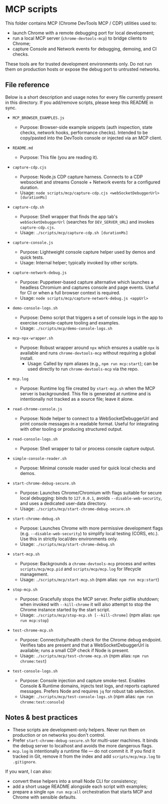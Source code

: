 
# MCP scripts

This folder contains MCP (Chrome DevTools MCP / CDP) utilities used to:

- launch Chrome with a remote debugging port for local development;
- run a local MCP server (`chrome-devtools-mcp`) to bridge clients to Chrome;
- capture Console and Network events for debugging, demoing, and CI checks.

These tools are for trusted development environments only. Do not run them on
production hosts or expose the debug port to untrusted networks.

File reference
--------------

Below is a short description and usage notes for every file currently present
in this directory. If you add/remove scripts, please keep this README in sync.

- `MCP_BROWSER_EXAMPLES.js`
	- Purpose: Browser-side example snippets (auth inspection, state checks,
		network hooks, performance checks). Intended to be copy/pasted into the
		DevTools console or injected via an MCP client.

- `README.md`
	- Purpose: This file (you are reading it).

- `capture-cdp.cjs`
	- Purpose: Node.js CDP capture harness. Connects to a CDP websocket and
		streams Console + Network events for a configured duration.
	- Usage: `node scripts/mcp/capture-cdp.cjs <webSocketDebuggerUrl> [durationMs]`

- `capture-cdp.sh`
	- Purpose: Shell wrapper that finds the app tab's `webSocketDebuggerUrl`
		(searches for `DEV_SERVER_URL`) and invokes `capture-cdp.cjs`.
	- Usage: `./scripts/mcp/capture-cdp.sh [durationMs]`

- `capture-console.js`
	- Purpose: Lightweight console capture helper used by demos and quick tests.
	- Usage: Internal helper; typically invoked by other scripts.

- `capture-network-debug.js`
	- Purpose: Puppeteer-based capture alternative which launches a headless
		Chromium and captures console and page events. Useful for CI or when a
		full browser context is required.
	- Usage: `node scripts/mcp/capture-network-debug.js <appUrl>`

- `demo-console-logs.sh`
	- Purpose: Demo script that triggers a set of console logs in the app to
		exercise console-capture tooling and examples.
	- Usage: `./scripts/mcp/demo-console-logs.sh`

- `mcp-npx-wrapper.sh`
	- Purpose: Robust wrapper around `npx` which ensures a usable `npx` is
		available and runs `chrome-devtools-mcp` without requiring a global
		install.
		- Usage: Called by npm aliases (e.g., `npm run mcp:start`); can be used
		directly to run `chrome-devtools-mcp` via the repo.

- `mcp.log`
	- Purpose: Runtime log file created by `start-mcp.sh` when the MCP server is
		backgrounded. This file is generated at runtime and is intentionally not
		tracked as a source file; leave it alone.

- `read-chrome-console.js`
	- Purpose: Node helper to connect to a WebSocketDebuggerUrl and print
		console messages in a readable format. Useful for integrating with other
		tooling or producing structured output.

- `read-console-logs.sh`
	- Purpose: Shell wrapper to tail or process console capture output.

- `simple-console-reader.sh`
	- Purpose: Minimal console reader used for quick local checks and demos.

- `start-chrome-debug-secure.sh`
	- Purpose: Launches Chrome/Chromium with flags suitable for secure local
		debugging: binds to `127.0.0.1`, avoids `--disable-web-security`, and
		uses a dedicated user-data directory.
	- Usage: `./scripts/mcp/start-chrome-debug-secure.sh`

- `start-chrome-debug.sh`
	- Purpose: Launches Chrome with more permissive development flags (e.g.
		`--disable-web-security`) to simplify local testing (CORS, etc.). Use
		this in strictly local/dev environments only.
	- Usage: `./scripts/mcp/start-chrome-debug.sh`

- `start-mcp.sh`
	- Purpose: Backgrounds a `chrome-devtools-mcp` process and writes
		`scripts/mcp/mcp.pid` and `scripts/mcp/mcp.log` for lifecycle management.
	- Usage: `./scripts/mcp/start-mcp.sh` (npm alias: `npm run mcp:start`)

- `stop-mcp.sh`
	- Purpose: Gracefully stops the MCP server. Prefer pidfile shutdown; when
		invoked with `--kill-chrome` it will also attempt to stop the Chrome
		instance started by the start script.
	- Usage: `./scripts/mcp/stop-mcp.sh [--kill-chrome]` (npm alias: `npm run mcp:stop`)

- `test-chrome-mcp.sh`
	- Purpose: Connectivity/health check for the Chrome debug endpoint. Verifies
		tabs are present and that a WebSocketDebuggerUrl is available; runs a
		small CDP check if Node is present.
	- Usage: `./scripts/mcp/test-chrome-mcp.sh` (npm alias: `npm run chrome:test`)

- `test-console-logs.sh`
	- Purpose: Console injection and capture smoke-test. Enables Console &
		Runtime domains, injects test logs, and reports captured messages. Prefers
		Node and requires `jq` for robust tab selection.
	- Usage: `./scripts/mcp/test-console-logs.sh` (npm alias: `npm run chrome:test:console`)


Notes & best practices
----------------------

- These scripts are development-only helpers. Never run them on production or
	on networks you don't control.
- Prefer `start-chrome-debug-secure.sh` for multi-user machines. It binds the
	debug server to localhost and avoids the more dangerous flags.
- `mcp.log` is intentionally a runtime file — do not commit it. If you find
	it tracked in Git, remove it from the index and add `scripts/mcp/mcp.log` to
	`.gitignore`.

If you want, I can also:

- convert these helpers into a small Node CLI for consistency;
- add a short usage README alongside each script with examples;
- prepare a single `npm run mcp:all` orchestration that starts MCP and Chrome
	with sensible defaults.
